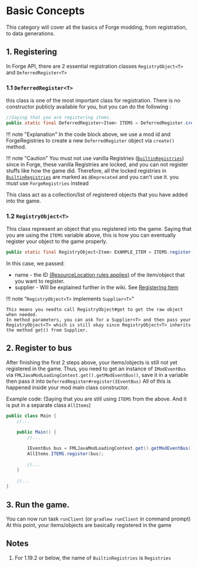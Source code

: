 # Basic Concepts

This category will cover all the basics of Forge modding, from registration, to data generations.

## 1. Registering
In Forge API, there are 2 essential registration classes `RegistryObject<T>` and `DeferredRegister<T>`

### 1.1 `DeferredRegister<T>`
this class is one of the most important class for registration. There is no constructor publicly available for you, but you can do the following :
```java
//Saying that you are registering items.
public static final DeferredRegister<Item> ITEMS = DeferredRegister.create("modid", ForgeRegistries.ITEM);
```

!!! note "Explanation"
    In the code block above, we use a mod id and ForgeRegistries to create a new `DeferredRegister` object via `create()` method.

!!! note "Caution"
    You must not use vanilla Registries ([`BuiltinRegistries`](#notes)) since in Forge, these vanilla Registries are locked, and you can not register stuffs like how the game did. Therefore, all the locked registries in [`BuiltinRegistries`](#notes) are marked as `@Deprecated` and you can't use it. you must use `ForgeRegistries` instead

This class act as a collection/list of registered objects that you have added into the game.


### 1.2 `RegistryObject<T>`
This class represent an object that you registered into the game. Saying that you are using the `ITEMS` variable above, this is how you can eventually register your object to the game properly.

```java
public static final RegistryObject<Item> EXAMPLE_ITEM = ITEMS.register(name, supplier);
```

In this case, we passed:

- name - the ID [(ResourceLocation rules applies)](resource_location.md#3-the-rules) of the item/object that you want to register. 
- supplier - Will be explained further in the wiki. See [Registering Item](item.md#supply-the-registry-object)

!!! note "`RegistryObject<T>` implements `Supplier<T>`"

    This means you needto call RegistryObject#get to get the raw object when needed.
    In method parameters, you can ask for a Supplier<T> and then pass your RegistryObject<T> which is still okay since RegistryObject<T> inherits the method get() from Supplier.


## 2. Register to bus
After finishing the first 2 steps above, your items/objects is still not yet registered in the game.
Thus, you need to get an instance of `IModEventBus` via `FMLJavaModLoadingContext.get().getModEventBus()`, save it in a variable then pass it into `DeferredRegister#register(IEventBus)`
All of this is happened inside your mod main class constructor.

Example code: (Saying that you are still using `ITEMS` from the above. And it is put in a separate class `AllItems`)
```java
public class Main {
    //...
    
    public Main() {
        //...

        IEventBus bus = FMLJavaModLoadingContext.get().getModEventBus();
        AllItems.ITEMS.register(bus);

        //...
    }
    
    //...
}
```

## 3. Run the game.
You can now run task `runClient` (or `gradlew runClient` in command prompt)
At this point, your items/objects are basically registered in the game

## Notes
1. For 1.19.2 or below, the name of `BuiltinRegistries` is `Registries`